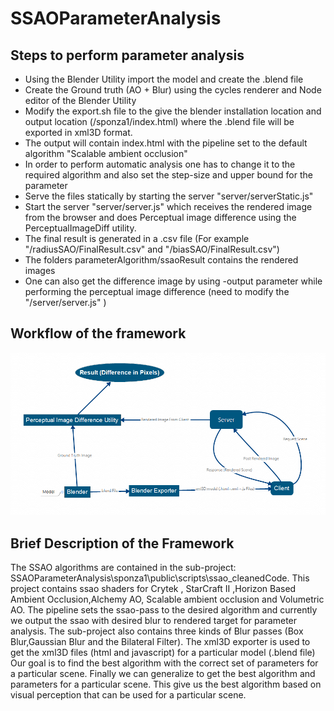 # SSAOParameterAnalysis

## Steps to perform parameter analysis

* Using the Blender Utility import the model and create the .blend file
* Create the Ground truth (AO + Blur)  using the cycles renderer and Node editor of the Blender Utility
* Modify the export.sh file to the give the blender installation location and output location (/sponza1/index.html) where the .blend file will be exported in xml3D format.
* The output will contain index.html with the pipeline set to the default algorithm "Scalable ambient occlusion"
* In order to perform automatic analysis one has to change it to the required algorithm and also set the step-size and upper bound for the parameter
* Serve the files statically by starting the server "server/serverStatic.js"
* Start the server "server/server.js" which receives the rendered image from the browser and does Perceptual image difference using the PerceptualImageDiff utility.
* The final result is generated in a .csv file (For example "/radiusSAO/FinalResult.csv" and "/biasSAO/FinalResult.csv")
* The folders parameterAlgorithm/ssaoResult contains the rendered images
* One can also get the difference image by using -output parameter while performing the perceptual image difference (need to modify the "/server/server.js" )

 ## Workflow of the framework

 ![WorkFlow Diagram](https://raw.githubusercontent.com/saptarshineilsinha/SSAOParameterAnalysis/master/doc/ParameterAnalysisWorkFlow.PNG)

 ## Brief Description of the Framework

 The SSAO algorithms are contained in the sub-project:
 SSAOParameterAnalysis\sponza1\public\scripts\ssao_cleanedCode.
 This project contains ssao shaders for Crytek , StarCraft II ,Horizon Based Ambient Occlusion,Alchemy AO, Scalable ambient occlusion and Volumetric AO.
 The pipeline sets the ssao-pass to the desired algorithm and currently we output the ssao with desired blur to rendered target for parameter analysis.
 The sub-project also contains three kinds of Blur passes (Box Blur,Gaussian Blur and the Bilateral Filter).
 The xml3D exporter is used to get the xml3D files (html and javascript) for a particular model (.blend file)
 Our goal is to find the best algorithm with the correct set of parameters for a particular scene.
 Finally we can generalize to get the best algorithm and parameters for a particular scene.
 This give us the best algorithm based on visual perception that can be used for a particular scene.




